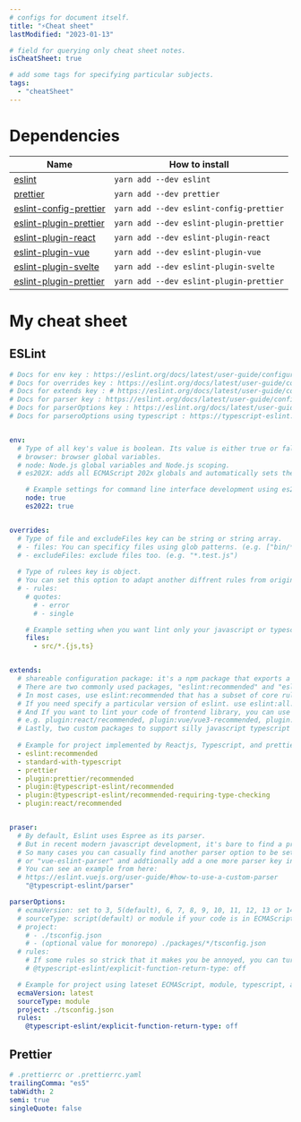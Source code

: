 ```yaml
---
# configs for document itself.
title: "⚡Cheat sheet"
lastModified: "2023-01-13"

# field for querying only cheat sheet notes.
isCheatSheet: true

# add some tags for specifying particular subjects.
tags:
  - "cheatSheet"
---
```

# Dependencies
| Name                                                                           | How to install                          |
| ------------------------------------------------------------------------------ | --------------------------------------- |
| [eslint](https://www.npmjs.com/package/eslint)                                 | `yarn add --dev eslint`                 |
| [prettier](https://www.npmjs.com/package/prettier)                             | `yarn add --dev prettier`               |
| [eslint-config-prettier](https://www.npmjs.com/package/eslint-config-prettier) | `yarn add --dev eslint-config-prettier` |
| [eslint-plugin-prettier](https://www.npmjs.com/package/eslint-plugin-prettier) | `yarn add --dev eslint-plugin-prettier` |
| [eslint-plugin-react](https://www.npmjs.com/package/eslint-plugin-react)       | `yarn add --dev eslint-plugin-react`    |
| [eslint-plugin-vue](https://www.npmjs.com/package/eslint-plugin-vue)           | `yarn add --dev eslint-plugin-vue`      |
| [eslint-plugin-svelte](https://www.npmjs.com/package/eslint-plugin-svelte)     | `yarn add --dev eslint-plugin-svelte`   |
| [eslint-plugin-prettier](https://www.npmjs.com/package/eslint-plugin-prettier) | `yarn add --dev eslint-plugin-prettier`                                        |

# My cheat sheet
## ESLint
```yaml {title="eslintrc.yml"}
# Docs for env key : https://eslint.org/docs/latest/user-guide/configuring/language-options#specifying-environments
# Docs for overrides key : https://eslint.org/docs/latest/user-guide/configuring/configuration-files#how-do-overrides-work
# Docs for extends key : # https://eslint.org/docs/latest/user-guide/configuring/configuration-files#how-do-overrides-work
# Docs for parser key : https://eslint.org/docs/latest/user-guide/configuring/plugins#configure-a-parser
# Docs for parserOptions key : https://eslint.org/docs/latest/user-guide/configuring/language-options#specifying-parser-options
# Docs for parseroOptions using typescript : https://typescript-eslint.io/linting/typed-linting/monorepos


env:
  # Type of all key's value is boolean. Its value is either true or false.
  # browser: browser global variables.
  # node: Node.js global variables and Node.js scoping.
  # es202X: adds all ECMAScript 202x globals and automatically sets the `ecmaVersion` parser option to 2X-9.

	# Example settings for command line interface development using es2022 script.
	node: true
	es2022: true


overrides:
  # Type of file and excludeFiles key can be string or string array.
  # - files: You can specificy files using glob patterns. (e.g. ["bin/*.js*", "lib/*.js"])
  # - excludeFiles: exclude files too. (e.g. "*.test.js")
  
  # Type of rulees key is object.
  # You can set this option to adapt another diffrent rules from origin one.
  # - rules:
    # quotes:
      # - error
      # - single

	# Example setting when you want lint only your javascript or typescript code in src directory.
	files:
	  - src/*.{js,ts}


extends:
  # shareable configuration package: it's a npm package that exports a configuration object.
  # There are two commonly used packages, "eslint:recommended" and "eslint:all".
  # In most cases, use eslint:recommended that has a subset of core rules which report common problems.
  # If you need specify a particular version of eslint. use eslint:all. It make version of ESlint cannot be changed whatever hapeend.
  # And If you want to lint your code of frontend library, you can use plugins for various frontend library such as React, vue, svelte, and so on.
  # e.g. plugin:react/recommended, plugin:vue/vue3-recommended, plugin:svelte/recommended
  # Lastly, two custom packages to support silly javascript typescript and prettier. use "standard-with-typescript" and "prettier". There's no need to add suffix or preix. just set a plain string value.
  
  # Example for project implemented by Reactjs, Typescript, and prettier
  - eslint:recommended
  - standard-with-typescript
  - prettier
  - plugin:prettier/recommended
  - plugin:@typescript-eslint/recommended
  - plugin:@typescript-eslint/recommended-requiring-type-checking
  - plugin:react/recommended


praser: 
  # By default, Eslint uses Espree as its parser.
  # But in recent modern javascript development, it's bare to find a proejct that doesn't use typescript and frontend library in realworld development.
  # So many cases you can casually find another parser option to be set just like '@typescript-eslint/parser' for typescript project.
  # or "vue-eslint-parser" and addtionally add a one more parser key in parserOptions key set to "@typescript-eslint/parser" for vue proejct with typescript.
  # You can see an example from here:
  # https://eslint.vuejs.org/user-guide/#how-to-use-a-custom-parser
	"@typescript-eslint/parser"

parserOptions:
  # ecmaVersion: set to 3, 5(default), 6, 7, 8, 9, 10, 11, 12, 13 or 14, or "latest"
  # sourceType: script(default) or module if your code is in ECMAScript modules.
  # project:
    # - ./tsconfig.json
    # - (optional value for monorepo) ./packages/*/tsconfig.json
  # rules:
    # If some rules so strick that it makes you be annoyed, you can turn off it as below value of rule set to off.
    # @typescript-eslint/explicit-function-return-type: off

  # Example for project using lateset ECMAScript, module, typescript, and you want turn off the option that annoying you.
  ecmaVersion: latest
  sourceType: module
  project: ./tsconfig.json
  rules:
    @typescript-eslint/explicit-function-return-type: off
```

## Prettier
```yaml {title="prettierrc.yml"}
# .prettierrc or .prettierrc.yaml
trailingComma: "es5" 
tabWidth: 2 
semi: true 
singleQuote: false
```